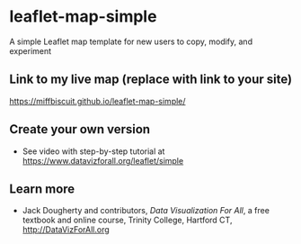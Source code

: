 # leaflet-map-simple
A simple Leaflet map template for new users to copy, modify, and experiment

## Link to my live map (replace with link to your site)

https://miffbiscuit.github.io/leaflet-map-simple/

## Create your own version
- See video with step-by-step tutorial at https://www.datavizforall.org/leaflet/simple

## Learn more
- Jack Dougherty and contributors, *Data Visualization For All*, a free textbook and online course, Trinity College, Hartford CT, http://DataVizForAll.org
